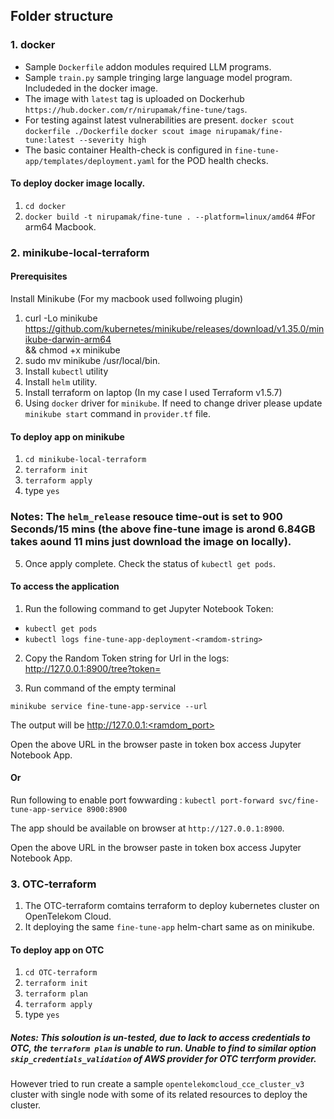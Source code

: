 ## Folder structure

### 1. docker
* Sample `Dockerfile` addon modules required LLM programs. 
* Sample `train.py` sample tringing large language model program. Includeded in the docker image. 
* The image  with `latest` tag is uploaded on Dockerhub `https://hub.docker.com/r/nirupamak/fine-tune/tags`.
* For testing against latest vulnerabilities are present.
`docker scout dockerfile ./Dockerfile`
`docker scout image nirupamak/fine-tune:latest --severity high`
* The basic container Health-check is configured in `fine-tune-app/templates/deployment.yaml` for the POD health checks.

#### To deploy docker image locally.
1. `cd docker`  
2. `docker build -t nirupamak/fine-tune . --platform=linux/amd64` #For arm64 Macbook.

### 2. minikube-local-terraform
#### Prerequisites
Install Minikube (For my macbook used follwoing plugin)
1. curl -Lo minikube https://github.com/kubernetes/minikube/releases/download/v1.35.0/minikube-darwin-arm64 \
   && chmod +x minikube
2. sudo mv minikube /usr/local/bin.
3. Install `kubectl` utility
4. Install `helm` utility.
5. Install terraform on laptop (In my case I used Terraform v1.5.7)
6. Using `docker` driver for `minikube`. If need to change driver please update `minikube start` command in `provider.tf` file.

#### To deploy app on minikube
1. `cd minikube-local-terraform`  
2. `terraform init`
3. `terraform apply`
4. type `yes`

### Notes: The `helm_release` resouce time-out is set to 900 Seconds/15 mins (the above fine-tune image is arond 6.84GB takes aound 11 mins just download the image on locally).

5. Once apply complete. Check the status of `kubectl get pods`.
 
#### To access the application

1. Run the following command to get Jupyter Notebook Token:

 * `kubectl get pods`
 * `kubectl logs fine-tune-app-deployment-<ramdom-string>`

2. Copy the Random Token string for Url in the logs:
http://127.0.0.1:8900/tree?token=<ramdom-token-string>
 
3. Run command of the empty terminal

`minikube service fine-tune-app-service --url`

The output will be http://127.0.0.1:<ramdom_port>

Open the above URL in the browser paste <ramdom-token-string> in token box access Jupyter Notebook App.

#### Or 

Run following to enable port fowwarding :
`kubectl port-forward svc/fine-tune-app-service 8900:8900`

The app should be available on browser at `http://127.0.0.1:8900`.

Open the above URL in the browser paste <ramdom-token-string> in token box access Jupyter Notebook App.

### 3. OTC-terraform

1. The OTC-terraform comtains terraform to deploy kubernetes cluster on OpenTelekom Cloud. 
2. It deploying the same `fine-tune-app` helm-chart same as on minikube. 

#### To deploy app on OTC
1. `cd OTC-terraform`  
2. `terraform init`
3. `terraform plan`
4. `terraform apply`
5. type `yes`

##### Notes: This soloution is un-tested, due to lack to access credentials to OTC, the `terraform plan` is unable to run. Unable to find to similar option `skip_credentials_validation` of AWS provider for OTC terrform provider. 

However tried to run create a sample `opentelekomcloud_cce_cluster_v3` cluster with single node with some of its related resources to deploy the cluster.